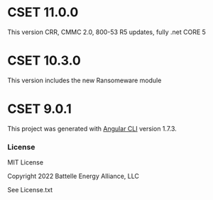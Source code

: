 # CSET 11.0.0

This version CRR, CMMC 2.0, 800-53 R5 updates, fully .net CORE 5

# CSET 10.3.0

This version includes the new Ransomeware module

# CSET 9.0.1

This project was generated with [Angular CLI](https://github.com/angular/angular-cli) version 1.7.3.

### License

MIT License

Copyright 2022 Battelle Energy Alliance, LLC

See License.txt

